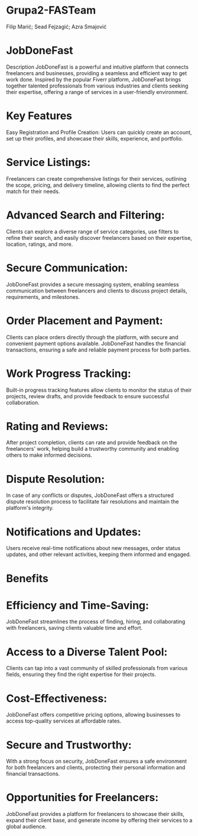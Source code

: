 # Grupa2-FASTeam
Filip Marić;
Sead Fejzagić;
Azra Smajović

# JobDoneFast
Description
JobDoneFast is a powerful and intuitive platform that connects freelancers and businesses, providing a seamless and efficient way to get work done. Inspired by the popular Fiverr platform, JobDoneFast brings together talented professionals from various industries and clients seeking their expertise, offering a range of services in a user-friendly environment.

# Key Features
Easy Registration and Profile Creation: Users can quickly create an account, set up their profiles, and showcase their skills, experience, and portfolio.

# Service Listings:
Freelancers can create comprehensive listings for their services, outlining the scope, pricing, and delivery timeline, allowing clients to find the perfect match for their needs.

# Advanced Search and Filtering:
Clients can explore a diverse range of service categories, use filters to refine their search, and easily discover freelancers based on their expertise, location, ratings, and more.

# Secure Communication: 
JobDoneFast provides a secure messaging system, enabling seamless communication between freelancers and clients to discuss project details, requirements, and milestones.

# Order Placement and Payment:
Clients can place orders directly through the platform, with secure and convenient payment options available. JobDoneFast handles the financial transactions, ensuring a safe and reliable payment process for both parties.

# Work Progress Tracking: 
Built-in progress tracking features allow clients to monitor the status of their projects, review drafts, and provide feedback to ensure successful collaboration.

# Rating and Reviews: 
After project completion, clients can rate and provide feedback on the freelancers' work, helping build a trustworthy community and enabling others to make informed decisions.

# Dispute Resolution: 
In case of any conflicts or disputes, JobDoneFast offers a structured dispute resolution process to facilitate fair resolutions and maintain the platform's integrity.

# Notifications and Updates: 
Users receive real-time notifications about new messages, order status updates, and other relevant activities, keeping them informed and engaged.

# Benefits
# Efficiency and Time-Saving: 
JobDoneFast streamlines the process of finding, hiring, and collaborating with freelancers, saving clients valuable time and effort.

# Access to a Diverse Talent Pool: 
Clients can tap into a vast community of skilled professionals from various fields, ensuring they find the right expertise for their projects.

# Cost-Effectiveness: 
JobDoneFast offers competitive pricing options, allowing businesses to access top-quality services at affordable rates.

# Secure and Trustworthy: 
With a strong focus on security, JobDoneFast ensures a safe environment for both freelancers and clients, protecting their personal information and financial transactions.

# Opportunities for Freelancers: 
JobDoneFast provides a platform for freelancers to showcase their skills, expand their client base, and generate income by offering their services to a global audience.
